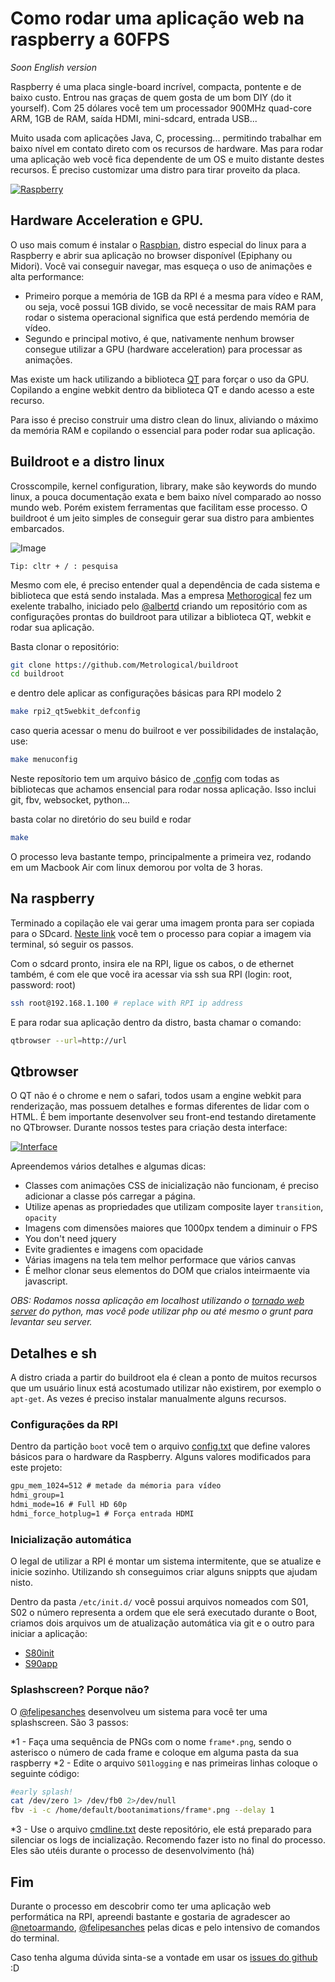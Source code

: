 # Como rodar uma aplicação web na raspberry a 60FPS

_Soon English version_

Raspberry é uma placa single-board incrível, compacta, pontente e de baixo custo. Entrou nas graças de quem gosta de um bom DIY (do it yourself). Com 25 dólares você tem um processador 900MHz quad-core ARM, 1GB de RAM, saída HDMI, mini-sdcard, entrada USB...

Muito usada com aplicações Java, C, processing... permitindo trabalhar em baixo nível em contato direto com os recursos de hardware. Mas para rodar uma aplicação web você fica dependente de um OS e muito distante destes recursos. É preciso customizar uma distro para tirar proveito da placa.

[![Raspberry](https://dl.dropboxusercontent.com/u/8015936/D3/raspa.jpg)](https://dl.dropboxusercontent.com/u/8015936/D3/rasp.mp4)


## Hardware Acceleration e GPU.

O uso mais comum é instalar o [Raspbian](https://www.raspbian.org/), distro especial do linux para a Raspberry e abrir sua aplicação no browser disponível (Epiphany ou Midori). Você vai conseguir navegar, mas esqueça o uso de animações e alta performance:
- Primeiro porque a memória de 1GB da RPI é a mesma para vídeo e RAM, ou seja, você possui 1GB divido, se você necessitar de mais RAM para rodar o sistema operacional significa que está perdendo memória de vídeo.
- Segundo e principal motivo, é que, nativamente nenhum browser consegue utilizar a GPU (hardware acceleration) para processar as animações.

Mas existe um hack utilizando a biblioteca [QT](https://en.wikipedia.org/wiki/Qt_(software)) para forçar o uso da GPU. Copilando a engine webkit dentro da biblioteca QT e dando acesso a este recurso.

Para isso é preciso construir uma distro clean do linux, aliviando o máximo da memória RAM e copilando o essencial para poder rodar sua aplicação.

## Buildroot e a distro linux

Crosscompile, kernel configuration, library, make são keywords do mundo linux, a pouca documentação exata e bem baixo nível comparado ao nosso mundo web. Porém existem ferramentas que facilitam esse processo. O buildroot é um jeito simples de conseguir gerar sua distro para ambientes embarcados.

![Image](http://cellux.github.io/articles/diy-linux-with-buildroot-part-1/buildroot.png)

```
Tip: cltr + / : pesquisa
```

Mesmo com ele, é preciso entender qual a dependência de cada sistema e biblioteca que está sendo instalada.
Mas a empresa [Methorogical](https://github.com/Metrological/buildroot) fez um exelente trabalho, iniciado pelo [@albertd](https://github.com/albertd) criando um repositório com as configurações prontas do buildroot para utilizar a biblioteca QT, webkit e rodar sua aplicação.

Basta clonar o repositório:

```sh
git clone https://github.com/Metrological/buildroot
cd buildroot
```

e dentro dele aplicar as configurações básicas para RPI modelo 2

```sh
make rpi2_qt5webkit_defconfig
```

caso queria acessar o menu do builroot e ver possibilidades de instalação, use:

```sh
make menuconfig
```

Neste reposítorio tem um arquivo básico de [.config](https://github.com/zehfernandes/rpi-webapplication/blob/master/snippets/.config) com todas as bibliotecas que achamos ensencial para rodar nossa aplicação. Isso inclui git, fbv, websocket, python...

basta colar no diretório do seu build e rodar

```sh
make
```

O processo leva bastante tempo, principalmente a primeira vez, rodando em um Macbook Air com linux demorou por volta de 3 horas.


## Na raspberry

Terminado a copilação ele vai gerar uma imagem pronta para ser copiada para o SDcard.
[Neste link](https://github.com/Metrological/buildroot#deploying-on-a-raspberry-pi-2) você tem o processo para copiar a imagem via terminal, só seguir os passos.

Com o sdcard pronto, insira ele na RPI, ligue os cabos, o de ethernet também, é com ele que você ira acessar via ssh sua RPI (login: root, password: root)

```sh
ssh root@192.168.1.100 # replace with RPI ip address
```

E para rodar sua aplicação dentro da distro, basta chamar o comando:

```sh
qtbrowser --url=http://url
```

## Qtbrowser

O QT não é o chrome e nem o safari, todos usam a engine webkit para renderização, mas possuem detalhes e formas diferentes de lidar com o HTML. É bem importante desenvolver seu front-end testando diretamente no QTbrowser. Durante nossos testes para criação desta interface:

[![Interface](https://dl.dropboxusercontent.com/u/8015936/D3/interface.png)](https://dl.dropboxusercontent.com/u/8015936/D3/rpi-interface.mp4)

Apreendemos vários detalhes e algumas dicas:

- Classes com animações CSS de inicialização não funcionam, é preciso adicionar a classe pós carregar a página.
- Utilize apenas as propriedades que utilizam composite layer
`transition`, `opacity`
- Imagens com dimensões maiores que 1000px tendem a diminuir o FPS
- You don't need jquery
- Evite gradientes e imagens com opacidade
- Várias imagens na tela tem melhor performace que vários canvas
- É melhor clonar seus elementos do DOM que crialos inteirmaente via javascript.


_OBS: Rodamos nossa aplicação em localhost utilizando o [tornado web server](http://www.tornadoweb.org/en/stable/) do python, mas você pode utilizar php ou até mesmo o grunt para levantar seu server._


## Detalhes e sh

A distro criada a partir do buildroot ela é clean a ponto de muitos recursos que um usuário linux está acostumado utilizar não existirem, por exemplo o `apt-get`. As vezes é preciso instalar manualmente alguns recursos.

### Configurações da RPI

Dentro da partição `boot` você tem o arquivo [config.txt](https://github.com/zehfernandes/rpi-webapplication/blob/master/snippets/config.txt) que define valores básicos para o hardware da Raspberry. Alguns valores modificados para este projeto:

```txt
gpu_mem_1024=512 # metade da mémoria para vídeo
hdmi_group=1
hdmi_mode=16 # Full HD 60p
hdmi_force_hotplug=1 # Força entrada HDMI
```

### Inicialização automática

O legal de utilizar a RPI é montar um sistema intermitente, que se atualize e inicie sozinho. Utilizando sh conseguimos criar alguns snippts que ajudam nisto.

Dentro da pasta `/etc/init.d/` você possui arquivos nomeados com S01, S02 o número representa a ordem que ele será executado durante o Boot, criamos dois arquivos um de atualização automática via git e o outro para iniciar a aplicação:

- [S80init](https://github.com/zehfernandes/rpi-webapplication/blob/master/snippets/S80init)
- [S90app](https://github.com/zehfernandes/rpi-webapplication/blob/master/snippets/S90apps)


### Splashscreen? Porque não?

O [@felipesanches](https://github.com/felipesanches) desenvolveu um sistema para você ter uma splashscreen. São 3 passos:

*1 - Faça uma sequência de PNGs com o nome `frame*.png`, sendo o asterisco o número de cada frame e coloque em alguma pasta da sua raspberry
*2 - Edite o arquivo `S01logging` e nas primeiras linhas coloque o seguinte código:
```sh
#early splash!
cat /dev/zero 1> /dev/fb0 2>/dev/null
fbv -i -c /home/default/bootanimations/frame*.png --delay 1
```
*3 - Use o arquivo [cmdline.txt](https://github.com/zehfernandes/rpi-webapplication/blob/master/snippets/cmdline.txt) deste repositório, ele está preparado para silenciar os logs de incialização. Recomendo fazer isto no final do processo. Eles são utéis durante o processo de desenvolvimento (há)


## Fim

Durante o processo em descobrir como ter uma aplicação web performática na RPI, apreendi bastante e gostaria de agradescer ao [@netoarmando](https://github.com/netoarmando), [@felipesanches](https://github.com/felipesanches) pelas dicas e pelo intensivo de comandos do terminal.

Caso tenha alguma dúvida sinta-se a vontade em usar os [issues do github](https://github.com/zehfernandes/rpi-webapplication/issues) :D